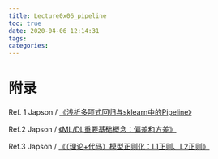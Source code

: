 ```yaml
---
title: Lecture0x06_pipeline
toc: true
date: 2020-04-06 12:14:31
tags:
categories:
---
```









# 附录

Ref. 1 Japson / [《浅析多项式回归与sklearn中的Pipeline》](http://mp.weixin.qq.com/s?__biz=MzI4MjkzNTUxMw==&mid=2247484400&idx=1&sn=3ca55d15e7ccd2d6234a5cf5c7abff73&chksm=eb932a46dce4a3509cfab261d80748b2a6eab43d09142a9838c7a4b0d9fb87772673d5494f0d&scene=21#wechat_redirect)

Ref.2  Japson / [《ML/DL重要基础概念：偏差和方差》](http://mp.weixin.qq.com/s?__biz=MzI4MjkzNTUxMw==&mid=2247484409&idx=1&sn=740b2a7b4201d7d2e0186e590e8e4a30&chksm=eb932a4fdce4a3593542dc91dda56ca5c92a673b56013d18fc502963bf8ab3e4626f90ec83fa&scene=21#wechat_redirect)

Ref.3  Japson /
[《（理论+代码）模型正则化：L1正则、L2正则》](http://mp.weixin.qq.com/s?__biz=MzI4MjkzNTUxMw==&mid=2247484437&idx=1&sn=40f4b448ed6b26b5e67690764a3f0cbb&chksm=eb932da3dce4a4b5820f1f8a6616edc08bd6700fc03055ed14a6eb4148d97c9fc299af94f3b1&scene=21#wechat_redirect)


